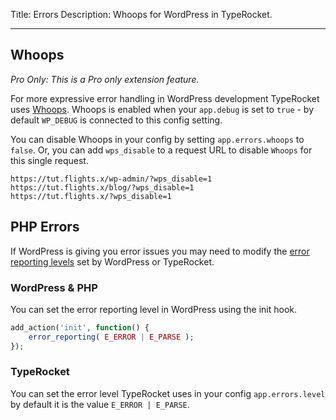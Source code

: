 Title: Errors
Description: Whoops for WordPress in TypeRocket.

---

## Whoops

*Pro Only: This is a Pro only extension feature.*

For more expressive error handling in WordPress development TypeRocket uses [Whoops](https://github.com/filp/whoops). Whoops is enabled when your `app.debug` is set to `true` - by default `WP_DEBUG` is connected to this config setting.

You can disable Whoops in your config by setting `app.errors.whoops` to `false`. Or, you can add `wps_disable` to a request URL to disable `Whoops` for this single request.

```
https://tut.flights.x/wp-admin/?wps_disable=1
https://tut.flights.x/blog/?wps_disable=1
https://tut.flights.x/?wps_disable=1
```

## PHP Errors

If WordPress is giving you error issues you may need to modify the [error reporting levels](https://www.php.net/manual/en/function.error-reporting.php) set by WordPress or TypeRocket.

### WordPress & PHP

You can set the error reporting level in WordPress using the init hook.
```php
add_action('init', function() {
    error_reporting( E_ERROR | E_PARSE );
});
```

### TypeRocket

You can set the error level TypeRocket uses in your config `app.errors.level` by default it is the value `E_ERROR | E_PARSE`.